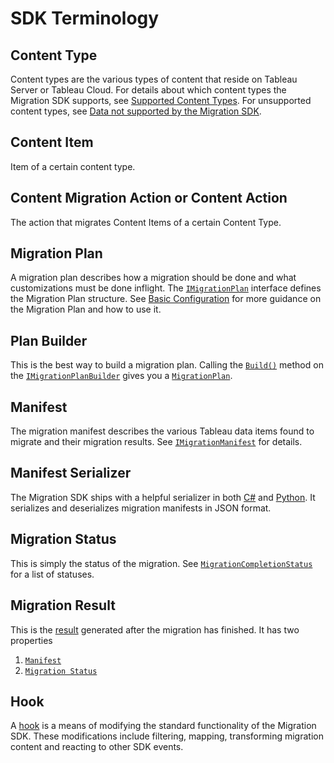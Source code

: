 
# SDK Terminology

## Content Type

Content types are the various types of content that reside on Tableau Server or Tableau Cloud. For details about which content types the Migration SDK supports, see [Supported Content Types](https://help.tableau.com/current/api/migration_sdk/en-us/docs/supported_content_types.html). For unsupported content types, see [Data not supported by the Migration SDK](https://help.tableau.com/current/api/migration_sdk/en-us/docs/planning.html#data-not-supported-by-the-migration-sdk).

## Content Item

 Item of a certain content type.

## Content Migration Action or Content Action

The action that migrates Content Items of a certain Content Type.

## Migration Plan

A migration plan describes how a migration should be done and what customizations must be done inflight. The [`IMigrationPlan`](xref:Tableau.Migration.IMigrationPlan) interface defines the Migration Plan structure. See [Basic Configuration](~/articles/configuration.md#basic-configuration) for more guidance on the Migration Plan and how to use it.

## Plan Builder

This is the best way to build a migration plan. Calling the [`Build()`](xref:Tableau.Migration.Engine.MigrationPlanBuilder.Build) method on the [`IMigrationPlanBuilder`](xref:Tableau.Migration.IMigrationPlanBuilder) gives you a [`MigrationPlan`](xref:Tableau.Migration.Engine.MigrationPlan).

## Manifest

The migration manifest describes the various Tableau data items found to migrate and their migration results. See [`IMigrationManifest`](xref:Tableau.Migration.IMigrationManifest) for details.

## Manifest Serializer

The Migration SDK ships with a helpful serializer in both [C#](xref:Tableau.Migration.Engine.Manifest.MigrationManifestSerializer) and [Python](~/api-python/reference/tableau_migration.migration_engine_manifest.PyMigrationManifestSerializer.md). It serializes and deserializes migration manifests in JSON format.

## Migration Status

This is simply the status of the migration. See [`MigrationCompletionStatus`](xref:Tableau.Migration.MigrationCompletionStatus) for a list of statuses.

## Migration Result

This is the [result](xref:Tableau.Migration.MigrationResult) generated after the migration has finished. It has two properties

  1. [`Manifest`](#manifest)
  2. [`Migration Status`](#migration-status)

## Hook

A [hook](~/articles/hooks/index.md) is a means of modifying the standard functionality of the Migration SDK. These modifications include filtering, mapping, transforming migration content and reacting to other SDK events.
  
